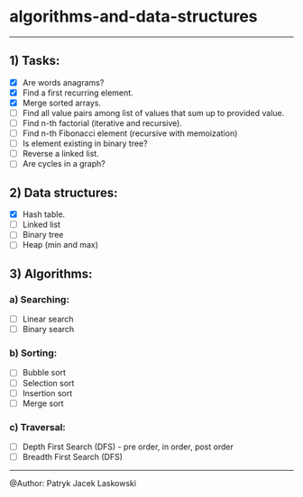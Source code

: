 # algorithms-and-data-structures

---

## 1) Tasks:
- [x] Are words anagrams? 
- [x] Find a first recurring element.
- [x] Merge sorted arrays.
- [ ] Find all value pairs among list of values that sum up to provided value. 
- [ ] Find n-th factorial (iterative and recursive).
- [ ] Find n-th Fibonacci element (recursive with memoization)
- [ ] Is element existing in binary tree?
- [ ] Reverse a linked list.
- [ ] Are cycles in a graph?

## 2) Data structures:
- [x] Hash table.
- [ ] Linked list
- [ ] Binary tree
- [ ] Heap (min and max)

## 3) Algorithms:

### a) Searching:
- [ ] Linear search
- [ ] Binary search

### b) Sorting:
- [ ] Bubble sort
- [ ] Selection sort
- [ ] Insertion sort
- [ ] Merge sort

### c) Traversal:
- [ ] Depth First Search (DFS) - pre order, in order, post order
- [ ] Breadth First Search (DFS)

---

@Author: Patryk Jacek Laskowski
